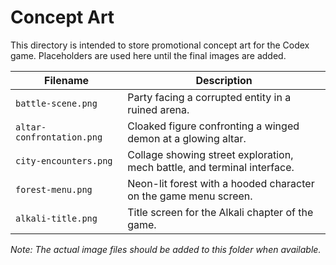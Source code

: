 # Concept Art

This directory is intended to store promotional concept art for the Codex game. Placeholders are used here until the final images are added.

| Filename | Description |
| --- | --- |
| `battle-scene.png` | Party facing a corrupted entity in a ruined arena. |
| `altar-confrontation.png` | Cloaked figure confronting a winged demon at a glowing altar. |
| `city-encounters.png` | Collage showing street exploration, mech battle, and terminal interface. |
| `forest-menu.png` | Neon-lit forest with a hooded character on the game menu screen. |
| `alkali-title.png` | Title screen for the Alkali chapter of the game. |

*Note: The actual image files should be added to this folder when available.*
